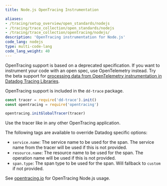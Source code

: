 ```yaml
---
title: Node.js OpenTracing Instrumentation

aliases:
- /tracing/setup_overview/open_standards/nodejs
- /tracing/trace_collection/open_standards/nodejs
- /tracing/trace_collection/opentracing/nodejs/
description: 'OpenTracing instrumentation for Node.js'
code_lang: nodejs
type: multi-code-lang
code_lang_weight: 40
---
```



<div class="alert alert-info">OpenTracing support is based on a deprecated specification. If you want to instrument your code with an open spec, use OpenTelemetry instead. Try the beta support for <a href="/tracing/trace_collection/otel_instrumentation/">processing data from OpenTelemetry instrumentation in Datadog Tracing Libraries</a>.</div>

OpenTracing support is included in the `dd-trace` package.

```javascript
const tracer = require('dd-trace').init()
const opentracing = require('opentracing')

opentracing.initGlobalTracer(tracer)
```

Use the tracer like in any other OpenTracing application.

The following tags are available to override Datadog specific options:

* `service.name`: The service name to be used for the span. The service name from the tracer will be used if this is not provided.
* `resource.name`: The resource name to be used for the span. The operation name will be used if this is not provided.
* `span.type`: The span type to be used for the span. Will fallback to `custom` if not provided.

See [opentracing.io][1] for OpenTracing Node.js usage.



[1]: https://opentracing.io/guides/javascript/
